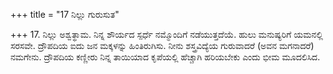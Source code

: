+++
title = "17 ನಿಲ್ಲು ಗುರುಸುತ"

+++
17. ನಿಲ್ಲು ಅಶ್ವತ್ಥಾಮ. ನಿನ್ನ ಶೌರ್ಯದ ಸ್ಪರ್ಧೆ ನಮ್ಮೊಂದಿಗೆ ನಡೆಯುತ್ತದೆಯೆ. ಹುಲು ಮನುಷ್ಯರಿಗೆ ಯಮನಲ್ಲಿ ಸರಸವೇ. ದ್ರೌಪದಿಯ ಐದು ಜನ ಮಕ್ಕಳನ್ನು ಹಿಂತಿರುಗಿಸು.  ನೀನು ಶಸ್ತ್ರವಿದ್ಯೆಯ ಗುರುವಾದರೆ (ಅವನ ಮಗನಾದರೆ) ನಮಗೇನು. ದ್ರೌಪದಿಯ ಕಣ್ಣೀರು ನಿನ್ನ ತಾಯಿಯಾದ ಕೃಪೆಯಲ್ಲಿ ಹೆಚ್ಚಾಗಿ ಹರಿಯಬೇಕು ಎಂದು ಭೀಮ ಮೂದಲಿಸಿದ.